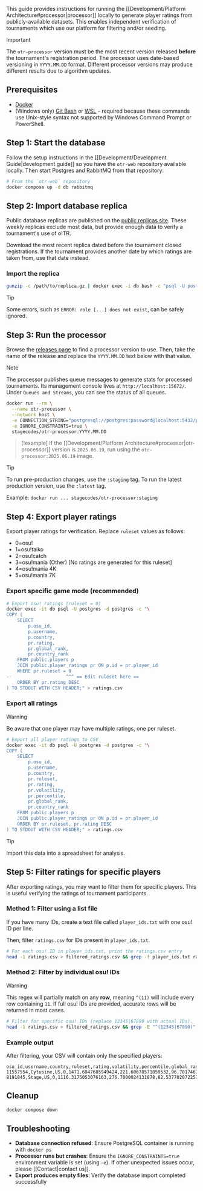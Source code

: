This guide provides instructions for running the [[Development/Platform Architecture#processor|processor]] locally to generate player ratings from publicly-available datasets. This enables independent verification of tournaments which use our platform for filtering and/or seeding.

> [!important]
> The `otr-processor` version must be the most recent version released **before** the tournament's registration period. The processor uses date-based versioning in `YYYY.MM.DD` format. Different processor versions may produce different results due to algorithm updates.

## Prerequisites

- [Docker](https://www.docker.com/get-started/)
- (Windows only) [Git Bash](https://git-scm.com/downloads) or [WSL](https://learn.microsoft.com/en-us/windows/wsl/install) - required because these commands use Unix-style syntax not supported by Windows Command Prompt or PowerShell.

## Step 1: Start the database

Follow the setup instructions in the [[Development/Development Guide|development guide]] so you have the `otr-web` repository available locally. Then start Postgres and RabbitMQ from that repository:

```bash
# From the `otr-web` repository
docker compose up -d db rabbitmq
```

## Step 2: Import database replica

Public database replicas are published on the [public replicas site](https://data.otr.stagec.xyz). These weekly replicas exclude most data, but provide enough data to verify a tournament's use of o!TR.

Download the most recent replica dated before the tournament closed registrations. If the tournament provides another date by which ratings are taken from, use that date instead.

### Import the replica

```bash
gunzip -c /path/to/replica.gz | docker exec -i db bash -c "psql -U postgres -d template1 -c 'DROP DATABASE IF EXISTS postgres;' && psql -U postgres -d template1 -c 'CREATE DATABASE postgres;' && psql -U postgres -d postgres"
```

> [!tip]
> Some errors, such as `ERROR: role [...] does not exist`, can be safely ignored.

## Step 3: Run the processor

Browse the [releases page](https://github.com/osu-tournament-rating/otr-processor/releases) to find a processor version to use. Then, take the name of the release and replace the `YYYY.MM.DD` text below with that value.

> [!note]
> The processor publishes queue messages to generate stats for processed tournaments. Its management console lives at `http://localhost:15672/`. Under `Queues and Streams`, you can see the status of all queues.

```bash
docker run --rm \
  --name otr-processor \
  --network host \
  -e CONNECTION_STRING="postgresql://postgres:password@localhost:5432/postgres" \
  -e IGNORE_CONSTRAINTS=true \
  stagecodes/otr-processor:YYYY.MM.DD
```

> [!example]
> If the [[Development/Platform Architecture#processor|otr-processor]] version is `2025.06.19`, run using the `otr-processor:2025.06.19` image.

> [!tip]
> To run pre-production changes, use the `:staging` tag. To run the latest production version, use the `:latest` tag.
>
> Example: `docker run ... stagecodes/otr-processor:staging`

## Step 4: Export player ratings

Export player ratings for verification. Replace `ruleset` values as follows:

- 0=osu!
- 1=osu!taiko
- 2=osu!catch
- 3=osu!mania (Other) [No ratings are generated for this ruleset]
- 4=osu!mania 4K
- 5=osu!mania 7K

### Export specific game mode (recommended)

```bash
# Export osu! ratings (ruleset = 0)
docker exec -it db psql -U postgres -d postgres -c "\
COPY (
    SELECT
        p.osu_id,
        p.username,
        p.country,
        pr.rating,
        pr.global_rank,
        pr.country_rank
    FROM public.players p
    JOIN public.player_ratings pr ON p.id = pr.player_id
    WHERE pr.ruleset = 0
--                    ^^^ == Edit ruleset here ==
    ORDER BY pr.rating DESC
) TO STDOUT WITH CSV HEADER;" > ratings.csv
```

### Export all ratings

> [!warning]
> Be aware that one player may have multiple ratings, one per ruleset.

```bash
# Export all player ratings to CSV
docker exec -it db psql -U postgres -d postgres -c "\
COPY (
    SELECT
        p.osu_id,
        p.username,
        p.country,
        pr.ruleset,
        pr.rating,
        pr.volatility,
        pr.percentile,
        pr.global_rank,
        pr.country_rank
    FROM public.players p
    JOIN public.player_ratings pr ON p.id = pr.player_id
    ORDER BY pr.ruleset, pr.rating DESC
) TO STDOUT WITH CSV HEADER;" > ratings.csv
```

> [!tip]
> Import this data into a spreadsheet for analysis.

## Step 5: Filter ratings for specific players

After exporting ratings, you may want to filter them for specific players. This is useful verifying the ratings of tournament participants.

### Method 1: Filter using a list file

If you have many IDs, create a text file called `player_ids.txt` with one osu! ID per line.

Then, filter `ratings.csv` for IDs present in `player_ids.txt`.

```bash
# For each osu! ID in player_ids.txt, print the ratings.csv entry
head -1 ratings.csv > filtered_ratings.csv && grep -f player_ids.txt ratings.csv >> filtered_ratings.csv
```

### Method 2: Filter by individual osu! IDs

> [!warning]
> This regex will partially match on any **row**, meaning `^(11)` will include every row containing `11`. If full osu! IDs are provided, accurate rows will be returned in most cases.

```bash
# Filter for specific osu! IDs (replace 12345|67890 with actual IDs).
head -1 ratings.csv > filtered_ratings.csv && grep -E "^(12345|67890)" ratings.csv >> filtered_ratings.csv
```

### Example output

After filtering, your CSV will contain only the specified players:

```csv
osu_id,username,country,ruleset,rating,volatility,percentile,global_rank,country_rank
11557554,Cytusine,US,0,1471.6847685949424,221.60678571859532,96.70174677226863,608,107
8191845,Stage,US,0,1116.3175053076163,276.7000024131878,82.53770207225777,3219,522
```

## Cleanup

```bash
docker compose down
```

## Troubleshooting

- **Database connection refused**: Ensure PostgreSQL container is running with `docker ps`
- **Processor runs but crashes**: Ensure the `IGNORE_CONSTRAINTS=true` environment variable is set (using `-e`). If other unexpected issues occur, please [[Contact|contact us]].
- **Export produces empty files**: Verify the database import completed successfully
